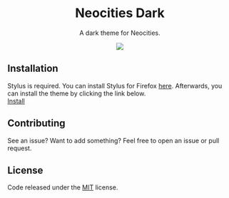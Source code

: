 <div align="center">

# Neocities Dark
A dark theme for Neocities.

<img src="https://files.catbox.moe/msot8v.png">

</div>

## Installation
Stylus is required. You can install Stylus for Firefox <a href="https://addons.mozilla.org/en-US/firefox/addon/styl-us/">here</a>. Afterwards, you can install the theme by clicking the link below.
<br>
<a href="">Install</a>

## Contributing
See an issue? Want to add something? Feel free to open an issue or pull request.

## License
Code released under the [MIT](./LICENSE) license.
